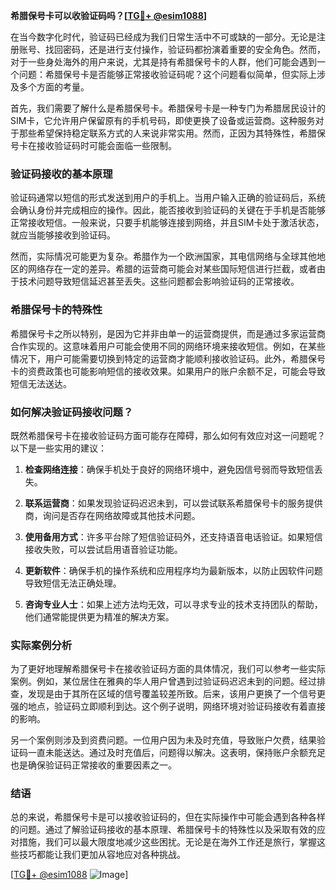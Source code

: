 **希腊保号卡可以收验证码吗？[[TG💪+ @esim1088](https://t.me/s/esim1088)]**

在当今数字化时代，验证码已经成为我们日常生活中不可或缺的一部分。无论是注册账号、找回密码，还是进行支付操作，验证码都扮演着重要的安全角色。然而，对于一些身处海外的用户来说，尤其是持有希腊保号卡的人群，他们可能会遇到一个问题：希腊保号卡是否能够正常接收验证码呢？这个问题看似简单，但实际上涉及多个方面的考量。

首先，我们需要了解什么是希腊保号卡。希腊保号卡是一种专门为希腊居民设计的SIM卡，它允许用户保留原有的手机号码，即使更换了设备或运营商。这种服务对于那些希望保持稳定联系方式的人来说非常实用。然而，正因为其特殊性，希腊保号卡在接收验证码时可能会面临一些限制。

### 验证码接收的基本原理

验证码通常以短信的形式发送到用户的手机上。当用户输入正确的验证码后，系统会确认身份并完成相应的操作。因此，能否接收到验证码的关键在于手机是否能够正常接收短信。一般来说，只要手机能够连接到网络，并且SIM卡处于激活状态，就应当能够接收到验证码。

然而，实际情况可能更为复杂。希腊作为一个欧洲国家，其电信网络与全球其他地区的网络存在一定的差异。希腊的运营商可能会对某些国际短信进行拦截，或者由于技术问题导致短信延迟甚至丢失。这些问题都会影响验证码的正常接收。

### 希腊保号卡的特殊性

希腊保号卡之所以特别，是因为它并非由单一的运营商提供，而是通过多家运营商合作实现的。这意味着用户可能会使用不同的网络环境来接收短信。例如，在某些情况下，用户可能需要切换到特定的运营商才能顺利接收验证码。此外，希腊保号卡的资费政策也可能影响短信的接收效果。如果用户的账户余额不足，可能会导致短信无法送达。

### 如何解决验证码接收问题？

既然希腊保号卡在接收验证码方面可能存在障碍，那么如何有效应对这一问题呢？以下是一些实用的建议：

1. **检查网络连接**：确保手机处于良好的网络环境中，避免因信号弱而导致短信丢失。
   
2. **联系运营商**：如果发现验证码迟迟未到，可以尝试联系希腊保号卡的服务提供商，询问是否存在网络故障或其他技术问题。

3. **使用备用方式**：许多平台除了短信验证码外，还支持语音电话验证。如果短信接收失败，可以尝试启用语音验证功能。

4. **更新软件**：确保手机的操作系统和应用程序均为最新版本，以防止因软件问题导致短信无法正确处理。

5. **咨询专业人士**：如果上述方法均无效，可以寻求专业的技术支持团队的帮助，他们通常能提供更为精准的解决方案。

### 实际案例分析

为了更好地理解希腊保号卡在接收验证码方面的具体情况，我们可以参考一些实际案例。例如，某位居住在雅典的华人用户曾遇到过验证码迟迟未到的问题。经过排查，发现是由于其所在区域的信号覆盖较差所致。后来，该用户更换了一个信号更强的地点，验证码立即顺利到达。这个例子说明，网络环境对验证码接收有着直接的影响。

另一个案例则涉及到资费问题。一位用户因为未及时充值，导致账户欠费，结果验证码一直未能送达。通过及时充值后，问题得以解决。这表明，保持账户余额充足也是确保验证码正常接收的重要因素之一。

### 结语

总的来说，希腊保号卡是可以接收验证码的，但在实际操作中可能会遇到各种各样的问题。通过了解验证码接收的基本原理、希腊保号卡的特殊性以及采取有效的应对措施，我们可以最大限度地减少这些困扰。无论是在海外工作还是旅行，掌握这些技巧都能让我们更加从容地应对各种挑战。

[[TG💪+ @esim1088](https://t.me/s/esim1088) ![Image](https://i.postimg.cc/4NQfJmqS/Snipaste-2025-05-13-00-14-12.png)]